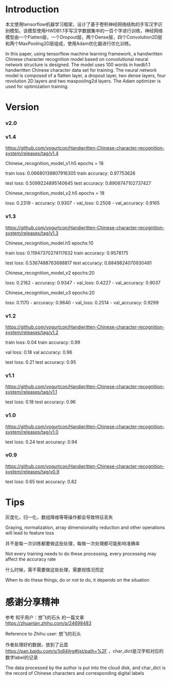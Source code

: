 # Introduction

本文使用tensorflow机器学习框架，设计了基于卷积神经网络结构的手写汉字识别模型。该模型使用HWDB1.1手写汉字数据集中的一百个字进行训练，神经网络模型由一个Flatten层，一个Dropout层，两个Dense层，四个Convolution2D层和两个MaxPooling2D层组成，使用Adam优化器进行优化训练。

In this paper, using tensorflow machine learning framework, a handwritten Chinese character recognition model based on convolutional neural network structure is designed. The model uses 100 words in hwdb1.1 handwritten Chinese character data set for training. The neural network model is composed of a flatten layer, a dropout layer, two dense layers, four revolution 2D layers and two maxpooling2d layers. The Adam optimizer is used for optimization training.

# Version

### v2.0 ###

### v1.4 ###

https://github.com/yogurtcon/Handwritten-Chinese-character-recognition-system/releases/tag/v1.4

Chinese_recognition_model_v1.h5    epochs = 18

train loss: 0.06680139807916305     train accuracy: 0.97753626

test loss: 0.5099224895140645     test accuracy: 0.8906747102737427

Chinese_recognition_model_v2.h5    epochs = 18

loss: 0.2319 - accuracy: 0.9307 - val_loss: 0.2508 - val_accuracy: 0.9165

### v1.3 ###

https://github.com/yogurtcon/Handwritten-Chinese-character-recognition-system/releases/tag/v1.3

Chinese_recognition_model.h5    epochs:10

train loss: 0.11947370274117632     train accuracy: 0.9578175

test loss: 0.5367488763688817     test accuracy: 0.8849824070930481

Chinese_recognition_model_v2    epochs:20

loss: 0.2182 - accuracy: 0.9347 - val_loss: 0.4227 - val_accuracy: 0.9037

Chinese_recognition_model_v3    epochs:20

loss: 0.1170 - accuracy: 0.9640 - val_loss: 0.2514 - val_accuracy: 0.9299

### v1.2 ###

https://github.com/yogurtcon/Handwritten-Chinese-character-recognition-system/releases/tag/v1.2

train loss: 0.04     train accuracy: 0.99

val loss: 0.18     val accuracy: 0.96

test loss: 0.21     test accuracy: 0.95

### v1.1 ###

https://github.com/yogurtcon/Handwritten-Chinese-character-recognition-system/releases/tag/v1.1

test loss: 0.18     test accuracy: 0.96

### v1.0 ###

https://github.com/yogurtcon/Handwritten-Chinese-character-recognition-system/releases/tag/v1.0

test loss: 0.24 test accuracy: 0.94

### v0.9 ###

https://github.com/yogurtcon/Handwritten-Chinese-character-recognition-system/releases/tag/v0.9

test loss: 0.65 test accuracy: 0.82

# Tips

灰度化，归一化，数组降维等等操作都会导致特征丢失

Graying, normalization, array dimensionality reduction and other operations will lead to feature loss

并不是每一次训练都要做这些处理，每做一次处理都可能影响准确率

Not every training needs to do these processing, every processing may affect the accuracy rate

什么时候，需不需要做这些处理，需要视情况而定

When to do these things, do or not to do, it depends on the situation

# 感谢分享精神

参考 知乎用户：想飞的石头 的一篇文章 https://zhuanlan.zhihu.com/p/24698483

Reference to Zhihu user: 想飞的石头

作者处理好的数据，放到了云盘 https://pan.baidu.com/s/1o84jIrg#list/path=%2F ，char_dict是汉字和对应的数字label的记录

The data processed by the author is put into the cloud disk, and char_dict is the record of Chinese characters and corresponding digital labels

